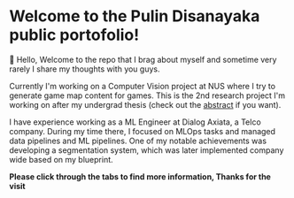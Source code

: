 # Welcome to the Pulin Disanayaka public portofolio!

👋 Hello, Welcome to the repo that I brag about myself and sometime very rarely I share my thoughts with you guys.

Currently I'm working on a Computer Vision project at NUS where I try to generate game map content for games. This is the 2nd research project I'm working on after my undergrad thesis (check out the [abstract](https://science.cmb.ac.lk/icds/icds-2023/proceedings/) if you want).

I have experience working as a ML Engineer at Dialog Axiata, a Telco company. During my time there, I focused on MLOps tasks and managed data pipelines and ML pipelines. One of my notable achievements was developing a segmentation system, which was later implemented company wide based on my blueprint.

**Please click through the tabs to find more information, Thanks for the visit**

